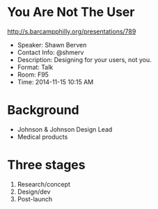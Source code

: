 # You Are Not The User

http://s.barcampphilly.org/presentations/789

- Speaker: Shawn Berven
- Contact Info: @shmerv
- Description: Designing for your users, not you.
- Format: Talk
- Room: F95
- Time: 2014-11-15 10:15 AM

# Background

- Johnson & Johnson Design Lead
- Medical products

# Three stages

1. Research/concept
2. Design/dev
3. Post-launch
